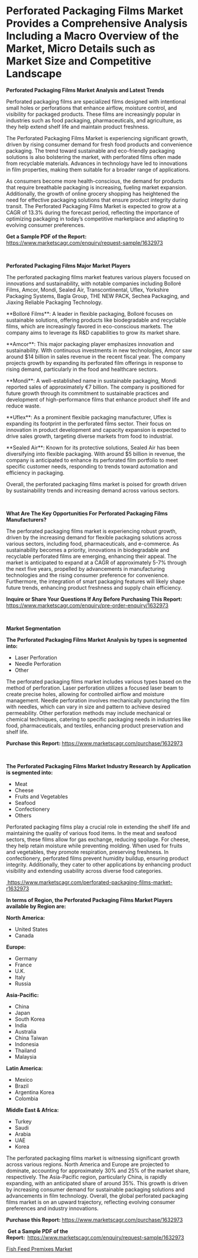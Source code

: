 <p><h1>Perforated Packaging Films Market Provides a Comprehensive Analysis Including a Macro Overview of the Market, Micro Details such as Market Size and Competitive Landscape</h1></p><p><strong>Perforated Packaging Films Market Analysis and Latest Trends</strong></p>
<p><p>Perforated packaging films are specialized films designed with intentional small holes or perforations that enhance airflow, moisture control, and visibility for packaged products. These films are increasingly popular in industries such as food packaging, pharmaceuticals, and agriculture, as they help extend shelf life and maintain product freshness.</p><p>The Perforated Packaging Films Market is experiencing significant growth, driven by rising consumer demand for fresh food products and convenience packaging. The trend toward sustainable and eco-friendly packaging solutions is also bolstering the market, with perforated films often made from recyclable materials. Advances in technology have led to innovations in film properties, making them suitable for a broader range of applications.</p><p>As consumers become more health-conscious, the demand for products that require breathable packaging is increasing, fueling market expansion. Additionally, the growth of online grocery shopping has heightened the need for effective packaging solutions that ensure product integrity during transit. The Perforated Packaging Films Market is expected to grow at a CAGR of 13.3% during the forecast period, reflecting the importance of optimizing packaging in today’s competitive marketplace and adapting to evolving consumer preferences.</p></p>
<p><strong>Get a Sample PDF of the Report:&nbsp;</strong> <a href="https://www.marketscagr.com/enquiry/request-sample/1632973?utm_campaign=3452&utm_medium=2&utm_source=Github&utm_content=ia&utm_term=29032025&utm_id=perforated-packaging-films">https://www.marketscagr.com/enquiry/request-sample/1632973</a></p>
<p>&nbsp;</p>
<p><strong>Perforated Packaging Films Major Market Players</strong></p>
<p><p>The perforated packaging films market features various players focused on innovations and sustainability, with notable companies including Bolloré Films, Amcor, Mondi, Sealed Air, Transcontinental, Uflex, Yorkshire Packaging Systems, Bagla Group, THE NEW PACK, Sechea Packaging, and Jiaxing Reliable Packaging Technology.</p><p>**Bolloré Films**: A leader in flexible packaging, Bolloré focuses on sustainable solutions, offering products like biodegradable and recyclable films, which are increasingly favored in eco-conscious markets. The company aims to leverage its R&D capabilities to grow its market share.</p><p>**Amcor**: This major packaging player emphasizes innovation and sustainability. With continuous investments in new technologies, Amcor saw around $14 billion in sales revenue in the recent fiscal year. The company projects growth by expanding its perforated film offerings in response to rising demand, particularly in the food and healthcare sectors.</p><p>**Mondi**: A well-established name in sustainable packaging, Mondi reported sales of approximately €7 billion. The company is positioned for future growth through its commitment to sustainable practices and development of high-performance films that enhance product shelf life and reduce waste.</p><p>**Uflex**: As a prominent flexible packaging manufacturer, Uflex is expanding its footprint in the perforated films sector. Their focus on innovation in product development and capacity expansion is expected to drive sales growth, targeting diverse markets from food to industrial.</p><p>**Sealed Air**: Known for its protective solutions, Sealed Air has been diversifying into flexible packaging. With around $5 billion in revenue, the company is anticipated to enhance its perforated film portfolio to meet specific customer needs, responding to trends toward automation and efficiency in packaging.</p><p>Overall, the perforated packaging films market is poised for growth driven by sustainability trends and increasing demand across various sectors.</p></p>
<p>&nbsp;</p>
<p><strong>What Are The Key Opportunities For Perforated Packaging Films Manufacturers?</strong></p>
<p><p>The perforated packaging films market is experiencing robust growth, driven by the increasing demand for flexible packaging solutions across various sectors, including food, pharmaceuticals, and e-commerce. As sustainability becomes a priority, innovations in biodegradable and recyclable perforated films are emerging, enhancing their appeal. The market is anticipated to expand at a CAGR of approximately 5-7% through the next five years, propelled by advancements in manufacturing technologies and the rising consumer preference for convenience. Furthermore, the integration of smart packaging features will likely shape future trends, enhancing product freshness and supply chain efficiency.</p></p>
<p><strong>Inquire or Share Your Questions If Any Before Purchasing This Report:</strong> <a href="https://www.marketscagr.com/enquiry/pre-order-enquiry/1632973?utm_campaign=3452&utm_medium=2&utm_source=Github&utm_content=ia&utm_term=29032025&utm_id=perforated-packaging-films">https://www.marketscagr.com/enquiry/pre-order-enquiry/1632973</a></p>
<p>&nbsp;</p>
<p><strong>Market Segmentation</strong></p>
<p><strong>The Perforated Packaging Films Market Analysis by types is segmented into:</strong></p>
<p><ul><li>Laser Perforation</li><li>Needle Perforation</li><li>Other</li></ul></p>
<p><p>The perforated packaging films market includes various types based on the method of perforation. Laser perforation utilizes a focused laser beam to create precise holes, allowing for controlled airflow and moisture management. Needle perforation involves mechanically puncturing the film with needles, which can vary in size and pattern to achieve desired permeability. Other perforation methods may include mechanical or chemical techniques, catering to specific packaging needs in industries like food, pharmaceuticals, and textiles, enhancing product preservation and shelf life.</p></p>
<p><strong>Purchase this Report:&nbsp;</strong><a href="https://www.marketscagr.com/purchase/1632973?utm_campaign=3452&utm_medium=2&utm_source=Github&utm_content=ia&utm_term=29032025&utm_id=perforated-packaging-films">https://www.marketscagr.com/purchase/1632973</a></p>
<p>&nbsp;</p>
<p><strong>The Perforated Packaging Films Market Industry Research by Application is segmented into:</strong></p>
<p><ul><li>Meat</li><li>Cheese</li><li>Fruits and Vegetables</li><li>Seafood</li><li>Confectionery</li><li>Others</li></ul></p>
<p><p>Perforated packaging films play a crucial role in extending the shelf life and maintaining the quality of various food items. In the meat and seafood sectors, these films allow for gas exchange, reducing spoilage. For cheese, they help retain moisture while preventing molding. When used for fruits and vegetables, they promote respiration, preserving freshness. In confectionery, perforated films prevent humidity buildup, ensuring product integrity. Additionally, they cater to other applications by enhancing product visibility and extending usability across diverse food categories.</p></p>
<p><a href="https://www.marketscagr.com/perforated-packaging-films-market-r1632973?utm_campaign=3452&utm_medium=2&utm_source=Github&utm_content=ia&utm_term=29032025&utm_id=perforated-packaging-films">&nbsp;https://www.marketscagr.com/perforated-packaging-films-market-r1632973</a></p>
<p><strong>In terms of Region, the Perforated Packaging Films Market Players available by Region are:</strong></p>
<p>
    <p> <strong> North America: </strong>
        <ul>
            <li>United States</li>
            <li>Canada</li>
        </ul>
        </p> 
    <p> <strong> Europe: </strong>
        <ul>
            <li>Germany</li>
            <li>France</li>
            <li>U.K.</li>
            <li>Italy</li>
            <li>Russia</li>
        </ul>
        </p> 
    <p> <strong> Asia-Pacific: </strong>
        <ul>
            <li>China</li>
            <li>Japan</li>
            <li>South Korea</li>
            <li>India</li>
            <li>Australia</li>
            <li>China Taiwan</li>
            <li>Indonesia</li>
            <li>Thailand</li>
            <li>Malaysia</li>
        </ul>
        </p> 
    <p> <strong> Latin America: </strong>
        <ul>
            <li>Mexico</li>
            <li>Brazil</li>
            <li>Argentina Korea</li>
            <li>Colombia</li>
        </ul>
        </p> 
    <p> <strong> Middle East & Africa: </strong>
        <ul>
            <li>Turkey</li>
            <li>Saudi</li>
            <li>Arabia</li>
            <li>UAE</li>
            <li>Korea</li>
        </ul>
    </p>
    </p>
<p><p>The perforated packaging films market is witnessing significant growth across various regions. North America and Europe are projected to dominate, accounting for approximately 30% and 25% of the market share, respectively. The Asia-Pacific region, particularly China, is rapidly expanding, with an anticipated share of around 35%. This growth is driven by increasing consumer demand for sustainable packaging solutions and advancements in film technology. Overall, the global perforated packaging films market is on an upward trajectory, reflecting evolving consumer preferences and industry innovations.</p></p>
<p><strong>Purchase this Report: </strong><a href="https://www.marketscagr.com/purchase/1632973?utm_campaign=3452&utm_medium=2&utm_source=Github&utm_content=ia&utm_term=29032025&utm_id=perforated-packaging-films">https://www.marketscagr.com/purchase/1632973</a></p>
<p>&nbsp;<strong>Get a Sample PDF of the Report:&nbsp;&nbsp;</strong><a href="https://www.marketscagr.com/enquiry/request-sample/1632973?utm_campaign=3452&utm_medium=2&utm_source=Github&utm_content=ia&utm_term=29032025&utm_id=perforated-packaging-films">https://www.marketscagr.com/enquiry/request-sample/1632973</a></p>
<p><strong></strong></p>
<p><p><a href="https://github.com/boccalyver5k/Market-Research-Report-List-1/blob/main/fish-feed-premixes-market.md?utm_campaign=3452&utm_medium=2&utm_source=Github&utm_content=ia&utm_term=29032025&utm_id=perforated-packaging-films">Fish Feed Premixes Market</a></p></p>